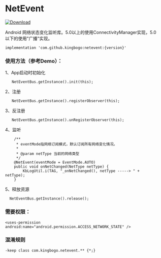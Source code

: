 # NetEvent

 [![Download](https://api.bintray.com/packages/kingbogo/maven/NetEvent/images/download.svg) ](https://bintray.com/kingbogo/maven/NetEvent/_latestVersion)

Android 网络状态变化监听库。5.0以上的使用ConnectivityManager实现，5.0以下的使用"广播"实现。

```
implementation 'com.github.kingbogo:netevent:{version}'
```

### 使用方法（参考Demo）：
1、App启动时初始化
```
   NetEventBus.getInstance().init(this);
```

2、注册
```
   NetEventBus.getInstance().registerObserver(this);
```

3、反注册
```
   NetEventBus.getInstance().unRegisterObserver(this);
```

4、监听
```
    /**
     * eventMode指网络订阅模式，默认订阅所有网络变化情况。
     *
     * @param netType 当前的网络类型
     */
    @NetEvent(eventMode = EventMode.AUTO)
    public void onNetChanged(NetType netType) {
        KbLogUtil.i(TAG, "_onNetChanged(), netType -----> " + netType);
    }
```

5、释放资源
```
  NetEventBus.getInstance().release();
```

### 需要权限：
```
<uses-permission android:name="android.permission.ACCESS_NETWORK_STATE" />
```

### 混淆规则
```
-keep class com.kingbogo.netevent.** {*;}
```



